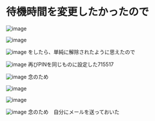 # 待機時間を変更したかったので

![image](https://user-images.githubusercontent.com/949913/226253527-9ac11815-1b40-48ee-83ca-808af44f3780.png)

![image](https://user-images.githubusercontent.com/949913/226253794-da00cfd4-97cb-4f27-8caf-6c5ed1e5e7f7.png)

![image](https://user-images.githubusercontent.com/949913/226253834-8a0c56e5-2d1b-4d45-8a0d-922b4d185dc6.png)
をしたら、単純に解除されたように思えたので

![image](https://user-images.githubusercontent.com/949913/226253924-c6a16248-1c15-42b3-b837-7855dc9975fb.png)
再びPINを同じものに設定した715517

![image](https://user-images.githubusercontent.com/949913/226254001-d3dc410c-6c12-48f2-9de3-836ba1efa65a.png)
念のため 

![image](https://user-images.githubusercontent.com/949913/226254052-fe532f8a-f190-4265-a7ee-55a692351554.png)

![image](https://user-images.githubusercontent.com/949913/226254087-c1e58c6a-3985-4d8b-88c8-12279751dee6.png)

![image](https://user-images.githubusercontent.com/949913/226254862-7b2de2eb-eb04-40e2-8777-8e42a1b83bf8.png)
念のため　自分にメールを送っておいた
